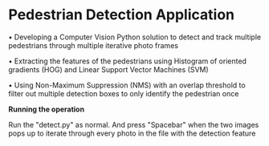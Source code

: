 # Pedestrian Detection Application
•	Developing a Computer Vision Python solution to detect and track multiple pedestrians through multiple iterative photo frames  

•	Extracting the features of the pedestrians using Histogram of oriented gradients (HOG) and Linear Support Vector Machines (SVM)

•	Using Non-Maximum Suppression (NMS) with an overlap threshold to filter out multiple detection boxes to only identify the pedestrian once

**Running the operation**

Run the "detect.py" as normal. And press "Spacebar" when the two images pops up to iterate through every photo in the file with the detection feature
